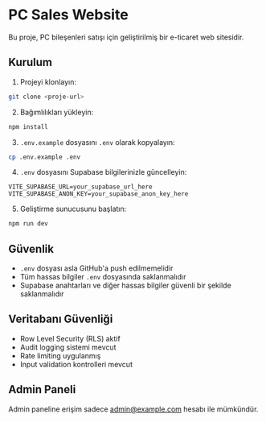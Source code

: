 # PC Sales Website

Bu proje, PC bileşenleri satışı için geliştirilmiş bir e-ticaret web sitesidir.

## Kurulum

1. Projeyi klonlayın:
```bash
git clone <proje-url>
```

2. Bağımlılıkları yükleyin:
```bash
npm install
```

3. `.env.example` dosyasını `.env` olarak kopyalayın:
```bash
cp .env.example .env
```

4. `.env` dosyasını Supabase bilgilerinizle güncelleyin:
```env
VITE_SUPABASE_URL=your_supabase_url_here
VITE_SUPABASE_ANON_KEY=your_supabase_anon_key_here
```

5. Geliştirme sunucusunu başlatın:
```bash
npm run dev
```

## Güvenlik

- `.env` dosyası asla GitHub'a push edilmemelidir
- Tüm hassas bilgiler `.env` dosyasında saklanmalıdır
- Supabase anahtarları ve diğer hassas bilgiler güvenli bir şekilde saklanmalıdır

## Veritabanı Güvenliği

- Row Level Security (RLS) aktif
- Audit logging sistemi mevcut
- Rate limiting uygulanmış
- Input validation kontrolleri mevcut

## Admin Paneli

Admin paneline erişim sadece admin@example.com hesabı ile mümkündür.